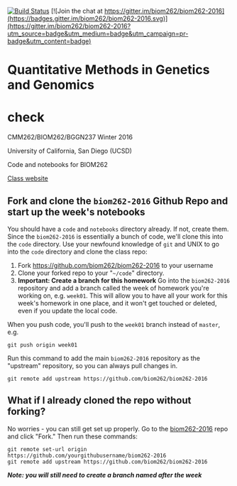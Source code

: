 [![Build Status](https://travis-ci.org/biom262/biom262-2016.svg?branch=master)](https://travis-ci.org/biom262/biom262-2016) [![Join the chat at https://gitter.im/biom262/biom262-2016](https://badges.gitter.im/biom262/biom262-2016.svg)](https://gitter.im/biom262/biom262-2016?utm_source=badge&utm_medium=badge&utm_campaign=pr-badge&utm_content=badge)


# Quantitative Methods in Genetics and Genomics
# check


CMM262/BIOM262/BGGN237 Winter 2016

University of California, San Diego (UCSD)

Code and notebooks for BIOM262

[Class website](http://biom262.github.io/biom262-2016)


## Fork and clone the `biom262-2016` Github Repo and start up the week's notebooks

You should have a `code` and `notebooks` directory already. If not, create them. Since the `biom262-2016` is essentially a bunch of code, we'll clone this into the `code` directory. Use your newfound knowledge of `git` and UNIX to go into the `code` directory and clone the class repo:

1. Fork https://github.com/biom262/biom262-2016 to your username
2. Clone your forked repo to your "`~/code`" directory.
3. **Important: Create a branch for this homework** Go into the `biom262-2016` repository and add a branch called the week of homework you're working on, e.g. `week01`. This will allow you to have all your work for this week's homework in one place, and it won't get touched or deleted, even if you update the local code.

When you push code, you'll push to the `week01` branch instead of `master`, e.g.

```
git push origin week01
```

Run this command to add the main `biom262-2016` repository as the "upstream" repository, so you can always pull changes in.
```
git remote add upstream https://github.com/biom262/biom262-2016
```

## What if I already cloned the repo without forking?

No worries - you can still get set up properly. Go to the [biom262-2016](https://github.com/biom262/biom262-2016) repo and click "Fork." Then run these commands:

```
git remote set-url origin https://github.com/yourgithubusername/biom262-2016
git remote add upstream https://github.com/biom262/biom262-2016
```

***Note: you will still need to create  a branch named after the week***
